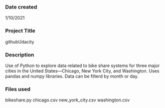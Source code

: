 ### Date created
1/10/2021

### Project Title
githubUdacity

### Description
Use of Python to explore data related to bike share systems for three major cities in the 
United States—Chicago, New York City, and Washington. Uses pandas and numpy libraries. Data can be filterd by month or day.

### Files used
bikeshare.py 
chicago.csv
new_york_city.csv
washington.csv




